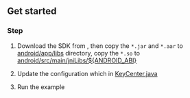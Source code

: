 ## Get started

### Step

1. Download the SDK from [](), then copy the `*.jar` and `*.aar` to [android/app/libs](app/libs)
   directory, copy the `*.so` to [android/src/main/jniLibs/${ANDROID_ABI}](app/src/main/jniLibs)

2. Update the configuration which
   in [KeyCenter.java](app/src/main/java/io/agora/metachat/example/KeyCenter.java)

3. Run the example
